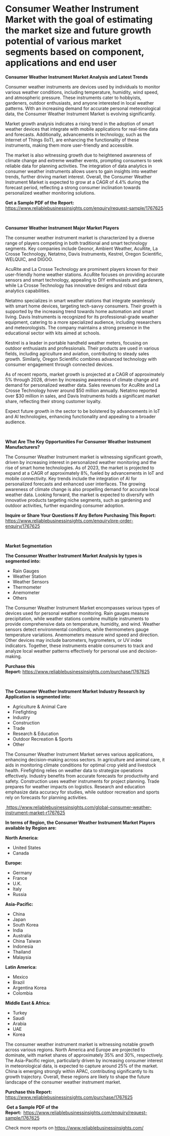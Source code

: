 <p><h1>Consumer Weather Instrument Market with the goal of estimating the market size and future growth potential of various market segments based on component, applications and end user</h1></p><p><strong>Consumer Weather Instrument Market Analysis and Latest Trends</strong></p>
<p><p>Consumer weather instruments are devices used by individuals to monitor various weather conditions, including temperature, humidity, wind speed, and atmospheric pressure. These instruments cater to hobbyists, gardeners, outdoor enthusiasts, and anyone interested in local weather patterns. With an increasing demand for accurate personal meteorological data, the Consumer Weather Instrument Market is evolving significantly.</p><p>Market growth analysis indicates a rising trend in the adoption of smart weather devices that integrate with mobile applications for real-time data and forecasts. Additionally, advancements in technology, such as the Internet of Things (IoT), are enhancing the functionality of these instruments, making them more user-friendly and accessible. </p><p>The market is also witnessing growth due to heightened awareness of climate change and extreme weather events, prompting consumers to seek reliable data for planning activities. The integration of data analytics in consumer weather instruments allows users to gain insights into weather trends, further driving market interest. Overall, the Consumer Weather Instrument Market is expected to grow at a CAGR of 4.4% during the forecast period, reflecting a strong consumer inclination towards personalized weather monitoring solutions.</p></p>
<p><strong>Get a Sample PDF of the Report:&nbsp;</strong> <a href="https://www.reliablebusinessinsights.com/enquiry/request-sample/1767625?utm_campaign=2207&utm_medium=2&utm_source=Github&utm_content=ia&utm_term=27022025&utm_id=consumer-weather-instrument">https://www.reliablebusinessinsights.com/enquiry/request-sample/1767625</a></p>
<p>&nbsp;</p>
<p><strong>Consumer Weather Instrument Major Market Players</strong></p>
<p><p>The consumer weather instrument market is characterized by a diverse range of players competing in both traditional and smart technology segments. Key companies include Geonor, Ambient Weather, AcuRite, La Crosse Technology, Netatmo, Davis Instruments, Kestrel, Oregon Scientific, WELQUIC, and DIGOO.</p><p>AcuRite and La Crosse Technology are prominent players known for their user-friendly home weather stations. AcuRite focuses on providing accurate sensors and smart technology, appealing to DIY enthusiasts and gardeners, while La Crosse Technology has innovative designs and robust data analytics capabilities.</p><p>Netatmo specializes in smart weather stations that integrate seamlessly with smart home devices, targeting tech-savvy consumers. Their growth is supported by the increasing trend towards home automation and smart living. Davis Instruments is recognized for its professional-grade weather equipment, catering to a more specialized audience, including researchers and meteorologists. The company maintains a strong presence in the educational sector with kits aimed at schools.</p><p>Kestrel is a leader in portable handheld weather meters, focusing on outdoor enthusiasts and professionals. Their products are used in various fields, including agriculture and aviation, contributing to steady sales growth. Similarly, Oregon Scientific combines advanced technology with consumer engagement through connected devices.</p><p>As of recent reports, market growth is projected at a CAGR of approximately 5% through 2028, driven by increasing awareness of climate change and demand for personalized weather data. Sales revenues for AcuRite and La Crosse Technology hover around $50 million annually. Netatmo reported over $30 million in sales, and Davis Instruments holds a significant market share, reflecting their strong customer loyalty.</p><p>Expect future growth in the sector to be bolstered by advancements in IoT and AI technologies, enhancing functionality and appealing to a broader audience.</p></p>
<p>&nbsp;</p>
<p><strong>What Are The Key Opportunities For Consumer Weather Instrument Manufacturers?</strong></p>
<p><p>The Consumer Weather Instrument market is witnessing significant growth, driven by increasing interest in personalized weather monitoring and the rise of smart home technologies. As of 2023, the market is projected to expand at a CAGR of approximately 8%, fueled by advancements in IoT and mobile connectivity. Key trends include the integration of AI for personalized forecasts and enhanced user interfaces. The growing awareness of climate change is also propelling demand for accurate local weather data. Looking forward, the market is expected to diversify with innovative products targeting niche segments, such as gardening and outdoor activities, further expanding consumer adoption.</p></p>
<p><strong>Inquire or Share Your Questions If Any Before Purchasing This Report:</strong> <a href="https://www.reliablebusinessinsights.com/enquiry/pre-order-enquiry/1767625?utm_campaign=2207&utm_medium=2&utm_source=Github&utm_content=ia&utm_term=27022025&utm_id=consumer-weather-instrument">https://www.reliablebusinessinsights.com/enquiry/pre-order-enquiry/1767625</a></p>
<p>&nbsp;</p>
<p><strong>Market Segmentation</strong></p>
<p><strong>The Consumer Weather Instrument Market Analysis by types is segmented into:</strong></p>
<p><ul><li>Rain Gauges</li><li>Weather Station</li><li>Weather Sensors</li><li>Thermometer</li><li>Anemometer</li><li>Others</li></ul></p>
<p><p>The Consumer Weather Instrument Market encompasses various types of devices used for personal weather monitoring. Rain gauges measure precipitation, while weather stations combine multiple instruments to provide comprehensive data on temperature, humidity, and wind. Weather sensors detect environmental conditions, while thermometers gauge temperature variations. Anemometers measure wind speed and direction. Other devices may include barometers, hygrometers, or UV index indicators. Together, these instruments enable consumers to track and analyze local weather patterns effectively for personal use and decision-making.</p></p>
<p><strong>Purchase this Report:&nbsp;</strong><a href="https://www.reliablebusinessinsights.com/purchase/1767625?utm_campaign=2207&utm_medium=2&utm_source=Github&utm_content=ia&utm_term=27022025&utm_id=consumer-weather-instrument">https://www.reliablebusinessinsights.com/purchase/1767625</a></p>
<p>&nbsp;</p>
<p><strong>The Consumer Weather Instrument Market Industry Research by Application is segmented into:</strong></p>
<p><ul><li>Agriculture & Animal Care</li><li>Firefighting</li><li>Industry</li><li>Construction</li><li>Trade</li><li>Research & Education</li><li>Outdoor Recreation & Sports</li><li>Other</li></ul></p>
<p><p>The Consumer Weather Instrument Market serves various applications, enhancing decision-making across sectors. In agriculture and animal care, it aids in monitoring climate conditions for optimal crop yield and livestock health. Firefighting relies on weather data to strategize operations effectively. Industry benefits from accurate forecasts for productivity and safety. Construction uses weather instruments for project planning. Trade prepares for weather impacts on logistics. Research and education emphasize data accuracy for studies, while outdoor recreation and sports rely on forecasts for planning activities.</p></p>
<p><a href="https://www.reliablebusinessinsights.com/global-consumer-weather-instrument-market-r1767625?utm_campaign=2207&utm_medium=2&utm_source=Github&utm_content=ia&utm_term=27022025&utm_id=consumer-weather-instrument">&nbsp;https://www.reliablebusinessinsights.com/global-consumer-weather-instrument-market-r1767625</a></p>
<p><strong>In terms of Region, the Consumer Weather Instrument Market Players available by Region are:</strong></p>
<p>
    <p> <strong> North America: </strong>
        <ul>
            <li>United States</li>
            <li>Canada</li>
        </ul>
        </p> 
    <p> <strong> Europe: </strong>
        <ul>
            <li>Germany</li>
            <li>France</li>
            <li>U.K.</li>
            <li>Italy</li>
            <li>Russia</li>
        </ul>
        </p> 
    <p> <strong> Asia-Pacific: </strong>
        <ul>
            <li>China</li>
            <li>Japan</li>
            <li>South Korea</li>
            <li>India</li>
            <li>Australia</li>
            <li>China Taiwan</li>
            <li>Indonesia</li>
            <li>Thailand</li>
            <li>Malaysia</li>
        </ul>
        </p> 
    <p> <strong> Latin America: </strong>
        <ul>
            <li>Mexico</li>
            <li>Brazil</li>
            <li>Argentina Korea</li>
            <li>Colombia</li>
        </ul>
        </p> 
    <p> <strong> Middle East & Africa: </strong>
        <ul>
            <li>Turkey</li>
            <li>Saudi</li>
            <li>Arabia</li>
            <li>UAE</li>
            <li>Korea</li>
        </ul>
    </p>
    </p>
<p><p>The consumer weather instrument market is witnessing notable growth across various regions. North America and Europe are projected to dominate, with market shares of approximately 35% and 30%, respectively. The Asia-Pacific region, particularly driven by increasing consumer interest in meteorological data, is expected to capture around 25% of the market. China is emerging strongly within APAC, contributing significantly to its growth trajectory. Overall, these regions are likely to shape the future landscape of the consumer weather instrument market.</p></p>
<p><strong>Purchase this Report: </strong><a href="https://www.reliablebusinessinsights.com/purchase/1767625?utm_campaign=2207&utm_medium=2&utm_source=Github&utm_content=ia&utm_term=27022025&utm_id=consumer-weather-instrument">https://www.reliablebusinessinsights.com/purchase/1767625</a></p>
<p>&nbsp;<strong>Get a Sample PDF of the Report:&nbsp;&nbsp;</strong><a href="https://www.reliablebusinessinsights.com/enquiry/request-sample/1767625?utm_campaign=2207&utm_medium=2&utm_source=Github&utm_content=ia&utm_term=27022025&utm_id=consumer-weather-instrument">https://www.reliablebusinessinsights.com/enquiry/request-sample/1767625</a></p>
<p><strong></strong></p>
<p>Check more reports on <a href="https://www.reliablebusinessinsights.com/?utm_campaign=2207&utm_medium=2&utm_source=Github&utm_content=ia&utm_term=27022025&utm_id=consumer-weather-instrument">https://www.reliablebusinessinsights.com/</a></p>